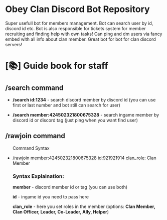 <h1>Obey Clan Discord Bot Repository</h1>

<p>Super usefull bot for members management. Bot can search user by id, discord id etc. Bot is also responsible for tickets system for member recruiting and finding help with own tasks! Can ping and dm users via fancy embed with all info about clan member. Great bot for bot for clan discord servers!</p>

<h1>[📚] Guide book for staff</h1>

<h2>/search command</h2>
<ul>
<li><b>/search id:1234</b> - search discord member by discord id (you can use first or last number and bot still can search for user)</li>
<p></p>
<li><b>/search member:424502321800675328</b> - search ingame member by discord id or discord tag (just ping when you want find user)</li>
</ul>
<h2>/rawjoin command</h2>
<ul>
<p>Command Syntax</p>
<li>/rawjoin member:424502321800675328 id:921921914 clan_role: Clan Member</li>
<h3>Syntax Explaination:</h3>
<p><b>member</b> - discord member id or tag (you can use both)</p>
<p><b>id</b> - ingame id you need to pass here</p>
<p><b>clan_role</b> - here you set roles in the member (options: <b>Clan Member, Clan Officer, Leader, Co-Leader, Ally, Helper</b>)</p>
</ul>

